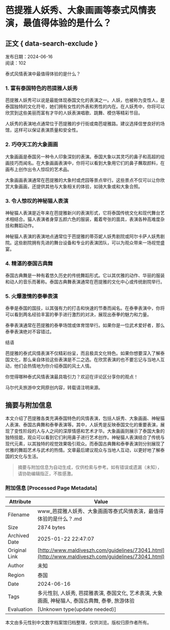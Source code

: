 # 芭提雅人妖秀、大象画画等泰式风情表演，最值得体验的是什么？

## 正文 { data-search-exclude }


发布日期：2024-06-16  
阅读：102  

泰式风情表演中最值得体验的是什么？

### 1. 富有泰国特色的芭提雅人妖秀

芭提雅人妖秀可以说是最能体现泰国文化的表演之一。人妖，也被称为变性人，是泰国独特的文化符号，她们拥有女性的外表和男性的内在。在人妖秀中，你将可以欣赏到这些美丽而富有才华的人妖表演唱歌、跳舞、模仿等精彩节目。

人妖秀的表演地点通常位于芭提雅的步行街或南芭堤雅路。建议选择信誉良好的场馆，这样可以保证表演质量和安全性。

### 2. 巧夺天工的大象画画

大象画画是泰国另一种令人印象深刻的表演。泰国大象以其灵巧的鼻子和高超的绘画技巧而闻名。在大象画画表演中，你将可以看到大象用它们的鼻子蘸取颜料，在画布上创作出令人惊叹的艺术品。

大象画画表演通常在芭提雅的大象村或虎园等景点举行。这些景点不仅可以让你欣赏大象画画，还提供其他与大象相关的体验，如骑大象或和大象合照。

### 3. 令人惊叹的神秘猫人表演

神秘猫人表演是近年来在芭提雅新兴的表演形式，它将泰国传统文化和现代舞台艺术相结合。猫人表演者身穿五颜六色的服装，戴着夸张的面具，表演各种高难度杂技和舞蹈动作。

神秘猫人表演的表演地点通常位于芭提雅的蒂芬妮人妖秀剧院或阿尔卡萨人妖秀剧院。这些剧院拥有先进的舞台设备和专业的表演团队，可以为观众带来一场视觉盛宴。

### 4. 精湛的泰国古典舞

泰国古典舞是一种有着悠久历史的传统舞蹈形式。它以其优雅的动作、华丽的服装和动人的音乐而著称。泰国古典舞表演通常在芭提雅的文化中心或传统剧院举行。

### 5. 火爆激情的泰拳表演

泰拳是泰国的国技，以其强有力的打击和快速的节奏而闻名。在泰拳表演中，你将可以看到两名经验丰富的拳手进行激烈的对决，展现出泰拳的魅力和力量。

泰拳表演通常在芭提雅的泰拳场馆或体育馆举行。如果你是一位武术爱好者，那么泰拳表演绝对不容错过。

结语

芭提雅的泰式风情表演不仅精彩纷呈，而且极具文化特色。如果你想要深入了解泰国文化，那么亲自体验这些表演是不二之选。在欣赏表演的也不要忘记与当地人互动，他们会热情地为你介绍泰国的风土人情。

你觉得哪种泰式风情表演最具吸引力？欢迎在评论区分享你的观点！

马尔代夫旅游中文网原创内容，转载请注明来源。
<!-- tcd_original_link http://www.maldiveszh.com/guidelines/73041.html -->


## 摘要与附加信息

<!-- tcd_abstract -->
本文介绍了芭提雅各类充满泰国特色的风情表演，包括人妖秀、大象画画、神秘猫人表演、泰国古典舞和泰拳表演等。其中，人妖秀是反映泰国文化的重要表演，展现了变性阶段的人与人之间的深厚情感和艺术才华。大象画画则展示了泰国大象的独特技能，观众可以看到它们利用鼻子进行艺术创作。神秘猫人表演结合了传统与现代元素，以其独特的视觉效果吸引观众。而泰国古典舞和泰拳表演则分别展现了优雅的舞蹈艺术与武术的热情。文章最后建议观众与当地人互动，以更好地了解泰国的文化与生活。
<!-- tcd_abstract_end -->

> 摘要与附加信息为自动生成，仅供检索与参考。如有错误或遗漏（未知），请协助编辑指正，不胜感激。

### 附加信息 [Processed Page Metadata]

| Attribute       | Value                                  |
|-----------------|----------------------------------------|
| Filename        | www_芭提雅人妖秀、大象画画等泰式风情表演，最值得体验的是什么？.md                             |
| Size            | 2874 bytes                           |
| Archived Date   | 2025-01-22 22:47:07                             |
| Original Link   | [http://www.maldiveszh.com/guidelines/73041.html](http://www.maldiveszh.com/guidelines/73041.html)                       |
| Author          | 未知                               |
| Region          | 泰国                               |
| Date            | 2024-06-16                                 |
| Tags            | 多元性别, 人妖秀, 芭提雅表演, 泰国文化, 艺术表演, 大象画画, 神秘猫人, 泰国古典舞, 泰拳, 旅游体验                                 |
| Evaluation            | [Unknown type(update needed)]                                 |
<!-- tcd_table_end -->

本文由多元性别中文数字档案馆归档整理，仅供浏览。版权归原作者所有。
